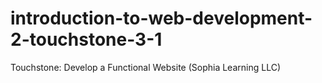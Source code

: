 # introduction-to-web-development-2-touchstone-3-1
Touchstone: Develop a Functional Website (Sophia Learning LLC)
